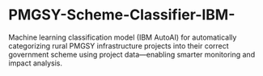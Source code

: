 # PMGSY-Scheme-Classifier-IBM-
Machine learning classification model (IBM AutoAI) for automatically categorizing rural PMGSY infrastructure projects into their correct government scheme using project data—enabling smarter monitoring and impact analysis.
